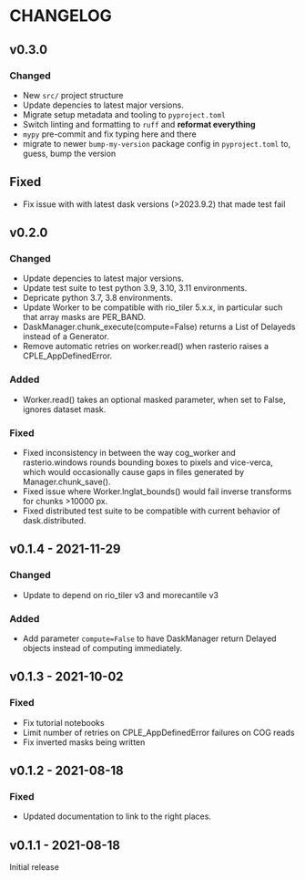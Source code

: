 # CHANGELOG

## v0.3.0

### Changed
- New `src/` project structure
- Update depencies to latest major versions.
- Migrate setup metadata and tooling to `pyproject.toml`
- Switch linting and formatting to `ruff` and **reformat everything**
- `mypy` pre-commit and fix typing here and there
- migrate to newer `bump-my-version` package config in `pyproject.toml` to, guess, bump the version

## Fixed

- Fix issue with with latest dask versions (>2023.9.2) that made test fail

## v0.2.0

### Changed

- Update depencies to latest major versions.
- Update test suite to test python 3.9, 3.10, 3.11 environments.
- Depricate python 3.7, 3.8 environments.
- Update Worker to be compatible with rio_tiler 5.x.x, in particular such that
  array masks are PER_BAND.
- DaskManager.chunk_execute(compute=False) returns a List of Delayeds instead of
  a Generator.
- Remove automatic retries on worker.read() when rasterio raises a
  CPLE_AppDefinedError.

### Added

- Worker.read() takes an optional masked parameter, when set to False, ignores
  dataset mask.

### Fixed

- Fixed inconsistency in between the way cog_worker and rasterio.windows
  rounds bounding boxes to pixels and vice-verca, which would occasionally cause
  gaps in files generated by Manager.chunk_save().
- Fixed issue where Worker.lnglat_bounds() would fail inverse transforms for
  chunks >10000 px.
- Fixed distributed test suite to be compatible with current behavior of
  dask.distributed.

## v0.1.4 - 2021-11-29

### Changed

- Update to depend on rio_tiler v3 and morecantile v3

### Added

- Add parameter `compute=False` to have DaskManager return Delayed objects
  instead of computing immediately.

## v0.1.3 - 2021-10-02

### Fixed

- Fix tutorial notebooks
- Limit number of retries on CPLE_AppDefinedError failures on COG reads
- Fix inverted masks being written

## v0.1.2 - 2021-08-18

### Fixed

- Updated documentation to link to the right places.

## v0.1.1 - 2021-08-18

Initial release
